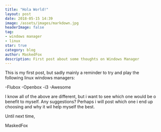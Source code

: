 ```yaml
---
title: "Hola World!"
layout: post
date: 2018-05-15 14:39
image: /assets/images/markdown.jpg
headerImage: false
tag:
- windows manager
- linux
star: true
category: blog
author: MaskedFox
description: First post about some thoughts on Windows Manager
---
```



This is my first post, but sadly mainly a reminder to try and play the following linux windows managers:

-Flubox
-Openbox
-i3
-Awesome

I know all of the above are different, but i want to see which one would be o benefit to myself. Any suggestions? Perhaps i will post which one i end up choosing and why it wil help myself the best. 

Until next time,

MaskedFox
